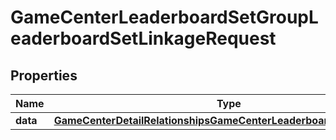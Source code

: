 

# GameCenterLeaderboardSetGroupLeaderboardSetLinkageRequest


## Properties

| Name | Type | Description | Notes |
|------------ | ------------- | ------------- | -------------|
|**data** | [**GameCenterDetailRelationshipsGameCenterLeaderboardSetsDataInner**](GameCenterDetailRelationshipsGameCenterLeaderboardSetsDataInner.md) |  |  |




